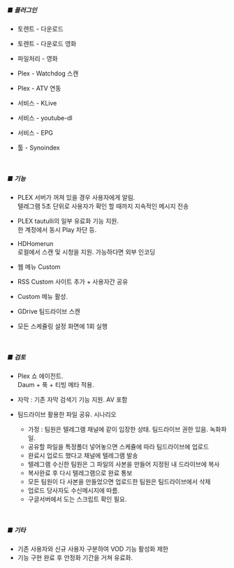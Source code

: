 ##### **■ 플러그인** #####
- 토렌트 - 다운로드

- 토렌트 - 다운로드 영화

- 파일처리 - 영화
  
- Plex - Watchdog 스캔

- Plex - ATV 연동
  
- 서비스 - KLive
    
- 서비스 - youtube-dl

- 서비스 - EPG

- 툴 - Synoindex
  
<br>

##### **■ 기능** #####

- PLEX 서버가 꺼져 있을 경우 사용자에게 알림. <br>
  텔레그램 5초 단위로 사용자가 확인 할 때까지 지속적인 메시지 전송

- PLEX tautulli의 일부 유료화 기능 지원. <br>
  한 계정에서 동시 Play 차단 등.

- HDHomerun<br>
  로컬에서 스캔 및 시청을 지원. 가능하다면 외부 인코딩

- 웹 메뉴 Custom

- RSS Custom 사이트 추가 + 사용자간 공유

- Custom 메뉴 활성.

- GDrive 팀드라이브 스캔

- 모든 스케쥴링 설정 화면에 1회 실행 
  
<br>

##### **■ 검토** #####
- Plex 쇼 에이전트. <br>
  Daum + 푹 + 티빙 메타 적용. 

- 자막 : 기존 자막 검색기 기능 지원. AV 포함

- 팀드라이브 활용한 파일 공유. 시나리오 <br>
    - 가정 : 팀원은 텔레그램 채널에 같이 입장한 상태. 팀드라이브 권한 있음. 녹화파일. <br>
    - 공유할 파일을 특정폴더 넣어놓으면 스케쥴에 따라 팀드라이브에 업로드<br>
    - 완료시 업로드 했다고 채널에 텔레그램 발송<br>
    - 텔레그램 수신한 팀원은 그 파일의 사본을 만들어 지정된 내 드라이브에 복사<br>
    - 복사완료 후 다시 텔레그램으로 완료 통보<br>
    - 모든 팀원이 다 사본을 만들었으면 업로드한 팀원은 팀드라이브에서 삭제<br>
    - 업로드 당사자도 수신메시지에 따름.<br>
    - 구글서버에서 도는 스크립트 확인 필요.<br>
<br>

##### **■ 기타** #####
- 기존 사용자와 신규 사용자 구분하여 VOD 기능 활성화 제한
- 기능 구현 완료 후 안정화 기간을 거쳐 유료화. <br>



